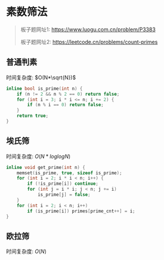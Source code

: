 # 素数筛法

> 板子题网址1: https://www.luogu.com.cn/problem/P3383
>
> 板子题网址2: https://leetcode.cn/problems/count-primes

## 普通判素

时间复杂度: $O(N*\sqrt{N})$

```cpp
inline bool is_prime(int n) {
    if (n != 2 && n % 2 == 0) return false;
    for (int i = 3; i * i <= n; i += 2) {
        if (n % i == 0) return false;
    }
    return true;
}
```

## 埃氏筛

时间复杂度: $O(N*loglogN)$

```cpp
inline void get_prime(int n) {
    memset(is_prime, true, sizeof is_prime);
    for (int i = 2; i * i < n; i++) {
        if (!is_prime[i]) continue;
        for (int j = i * i; j < n; j += i)
            is_prime[j] = false;
    }
    for (int i = 2; i < n; i++)
        if (is_prime[i]) primes[prime_cnt++] = i;
}
```

## 欧拉筛

时间复杂度: $O(N)$

```cpp

```
